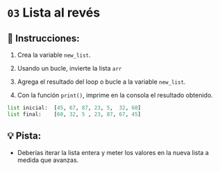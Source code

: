 # `03` Lista al revés

## 📝 Instrucciones:

1. Crea la variable `new_list`.

2. Usando un bucle, invierte la lista `arr`

3. Agrega el resultado del loop o bucle a la variable `new_list`.

4. Con la función `print()`, imprime en la consola el resultado obtenido.

```py
list inicial:  [45, 67, 87, 23, 5,  32, 60]
list final:    [60, 32, 5 , 23, 87, 67, 45]
```


## 💡 Pista:

- Deberías iterar la lista entera y meter los valores en la nueva lista a medida que avanzas.